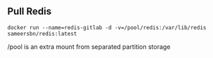 ## Pull Redis
	docker run --name=redis-gitlab -d -v=/pool/redis:/var/lib/redis sameersbn/redis:latest	


/pool is an extra mount from separated partition storage
